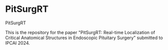 # PitSurgRT
PitSurgRT

This is the repository for the paper "PitSurgRT: Real-time Localization of Critical Anatomical Structures in Endoscopic Pituitary Surgery" submitted to IPCAI 2024.
